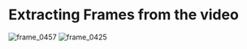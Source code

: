 # Extracting Frames from the video

![frame_0457](https://github.com/Ibrokhim7755/OpenCv/assets/89033710/2c3faf66-8849-42c9-afe5-c0e7fd9fa671)
![frame_0425](https://github.com/Ibrokhim7755/OpenCv/assets/89033710/4d6b8a48-7b29-470d-883c-255fd44c2797)

